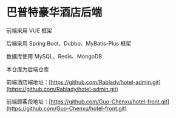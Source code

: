 # 巴普特豪华酒店后端

前端采用 VUE 框架

后端采用 Spring Boot、Dubbo、MyBatis-Plus 框架

数据库使用 MySQL、Redis、MongoDB


本仓库为后端仓库

前端酒店端地址：[https://github.com/Rablady/hotel-admin.git](https://github.com/Rablady/hotel-admin.git)

前端顾客段地址：[https://github.com/Guo-Chenxu/hotel-front.git](https://github.com/Guo-Chenxu/hotel-front.git)